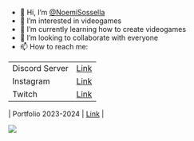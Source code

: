 - 👋 Hi, I’m [@NoemiSossella](https://github.com/NoemiSossella)
- 👀 I’m interested in videogames
- 🌱 I’m currently learning how to create videogames
- 💞️ I’m looking to collaborate with everyone
- 📫 How to reach me:

| | |
| --- | --- |
| Discord Server | [Link](https://discord.gg/cdEPPv3y) |
| Instagram | [Link](https://www.instagram.com/_k0rby) |
| Twitch | [Link](https://www.twitch.tv/k0rbychan) |

| Portfolio 2023-2024 | [Link](https://www.canva.com/design/DAGH1R8Hg4g/V09Mm17jnM2Bmg-mEcS31g/view?utm_content=DAGH1R8Hg4g&utm_campaign=designshare&utm_medium=link&utm_source=editor) |

![](https://i.pinimg.com/564x/9d/58/69/9d5869358b378f1d715d8deb173d575e.jpg)

<!---
NoemiSossella/NoemiSossella is a ✨ special ✨ repository because its `README.md` (this file) appears on your GitHub profile.
You can click the Preview link to take a look at your changes.
--->

